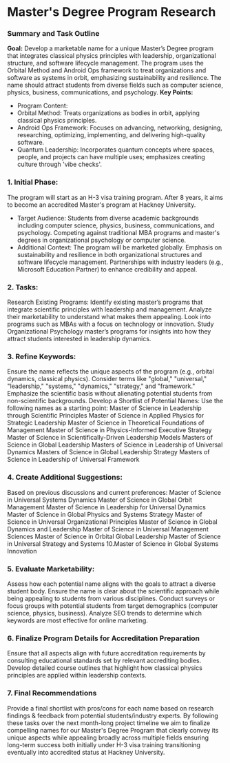 # Master's Degree Program Research 
 
### Summary and Task Outline
**Goal:**
Develop a marketable name for a unique Master’s Degree program that integrates classical physics principles with leadership, organizational structure, and software lifecycle management. The program uses the Orbital Method and Android Ops framework to treat organizations and software as systems in orbit, emphasizing sustainability and resilience. The name should attract students from diverse fields such as computer science, physics, business, communications, and psychology.
**Key Points:**
- Program Content:
- Orbital Method: Treats organizations as bodies in orbit, applying classical physics principles.
- Android Ops Framework: Focuses on advancing, networking, designing, researching, optimizing, implementing, and delivering high-quality software.
- Quantum Leadership: Incorporates quantum concepts where spaces, people, and projects can have multiple uses; emphasizes creating culture through 'vibe checks'.
### 1. Initial Phase:
The program will start as an H-3 visa training program.
After 8 years, it aims to become an accredited Master's program at Hackney University.
- Target Audience:
Students from diverse academic backgrounds including computer science, physics, business, communications, and psychology.
Competing against traditional MBA programs and master's degrees in organizational psychology or computer science.
- Additional Context:
The program will be marketed globally.
Emphasis on sustainability and resilience in both organizational structures and software lifecycle management.
Partnerships with industry leaders (e.g., Microsoft Education Partner) to enhance credibility and appeal.
### 2. Tasks:
Research Existing Programs:
Identify existing master’s programs that integrate scientific principles with leadership and management.
Analyze their marketability to understand what makes them appealing.
Look into programs such as MBAs with a focus on technology or innovation.
Study Organizational Psychology master’s programs for insights into how they attract students interested in leadership dynamics.
### 3. Refine Keywords:
Ensure the name reflects the unique aspects of the program (e.g., orbital dynamics, classical physics).
Consider terms like "global," "universal," "leadership," "systems," "dynamics," "strategy," and "framework."
Emphasize the scientific basis without alienating potential students from non-scientific backgrounds.
Develop a Shortlist of Potential Names:
Use the following names as a starting point:
Master of Science in Leadership through Scientific Principles
Master of Science in Applied Physics for Strategic Leadership
Master of Science in Theoretical Foundations of Management
Master of Science in Physics-Informed Executive Strategy
Master of Science in Scientifically-Driven Leadership Models
Masters of Science in Global Leadership
Masters of Science in Leadership of Universal Dynamics
Masters of Science in Global Leadership Strategy
Masters of Science in Leadership of Universal Framework
### 4. Create Additional Suggestions:
Based on previous discussions and current preferences:
Master of Science in Universal Systems Dynamics
Master of Science in Global Orbit Management
Master of Science in Leadership for Universal Dynamics
Master of Science in Global Physics and Systems Strategy
Master of Science in Universal Organizational Principles
Master of Science in Global Dynamics and Leadership
Master of Science in Universal Management Sciences
Master of Science in Orbital Global Leadership
Master of Science in Universal Strategy and Systems
10.Master of Science in Global Systems Innovation
### 5. Evaluate Marketability:
Assess how each potential name aligns with the goals to attract a diverse student body.
Ensure the name is clear about the scientific approach while being appealing to students from various disciplines.
Conduct surveys or focus groups with potential students from target demographics (computer science, physics, business).
Analyze SEO trends to determine which keywords are most effective for online marketing.
### 6. Finalize Program Details for Accreditation Preparation
Ensure that all aspects align with future accreditation requirements by consulting educational standards set by relevant accrediting bodies.
Develop detailed course outlines that highlight how classical physics principles are applied within leadership contexts.
### 7. Final Recommendations
Provide a final shortlist with pros/cons for each name based on research findings & feedback from potential students/industry experts.
By following these tasks over the next month-long project timeline we aim to finalize compelling names for our Master's Degree Program that clearly convey its unique aspects while appealing broadly across multiple fields ensuring long-term success both initially under H-3 visa training transitioning eventually into accredited status at Hackney University.
